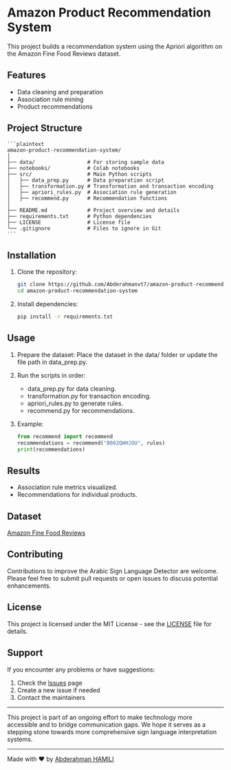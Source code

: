 # Amazon Product Recommendation System

This project builds a recommendation system using the Apriori algorithm on the Amazon Fine Food Reviews dataset.

## Features

- Data cleaning and preparation
- Association rule mining
- Product recommendations

## Project Structure

    ```plaintext
    amazon-product-recommendation-system/
    │
    ├── data/                 # For storing sample data
    ├── notebooks/            # Colab notebooks
    ├── src/                  # Main Python scripts
    │   ├── data_prep.py      # Data preparation script
    │   ├── transformation.py # Transformation and transaction encoding
    │   ├── apriori_rules.py  # Association rule generation
    │   ├── recommend.py      # Recommendation functions
    │
    ├── README.md             # Project overview and details
    ├── requirements.txt      # Python dependencies
    ├── LICENSE               # License file
    └── .gitignore            # Files to ignore in Git
    ```

## Installation

1. Clone the repository:
   ```bash
   git clone https://github.com/Abderahmanvt7/amazon-product-recommendation-system.git
   cd amazon-product-recommendation-system
   ```
2. Install dependencies:
   ```bash
   pip install -r requirements.txt
   ```

## Usage

1. Prepare the dataset: Place the dataset in the data/ folder or update the file path in data_prep.py.

2. Run the scripts in order:

   - data_prep.py for data cleaning.
   - transformation.py for transaction encoding.
   - apriori_rules.py to generate rules.
   - recommend.py for recommendations.

3. Example:
   ```python
   from recommend import recommend
   recommendations = recommend("B002QWHJOU", rules)
   print(recommendations)
   ```

## Results

- Association rule metrics visualized.
- Recommendations for individual products.

## Dataset

[Amazon Fine Food Reviews](https://www.kaggle.com/datasets/snap/amazon-fine-food-reviews)

## Contributing

Contributions to improve the Arabic Sign Language Detector are welcome. Please feel free to submit pull requests or open issues to discuss potential enhancements.

## License

This project is licensed under the MIT License - see the [LICENSE](LICENSE) file for details.

## Support

If you encounter any problems or have suggestions:

1. Check the [Issues](https://github.com/Abderahmanvt7/amazon-product-recommendation-system/issues) page
2. Create a new issue if needed
3. Contact the maintainers

---

This project is part of an ongoing effort to make technology more accessible and to bridge communication gaps. We hope it serves as a stepping stone towards more comprehensive sign language interpretation systems.

---

Made with ❤️ by [Abderahman HAMILI](https://abderahmanhamili.vercel.app/)
